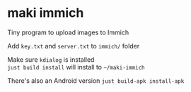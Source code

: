 # maki immich

Tiny program to upload images to Immich

Add `key.txt` and `server.txt` to `immich/` folder

Make sure `kdialog` is installed<br/>
`just build install` will install to `~/maki-immich`

There's also an Android version `just build-apk install-apk`

